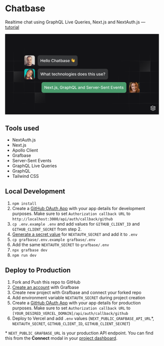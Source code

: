 # Chatbase

Realtime chat using GraphQL Live Queries, Next.js and NextAuth.js &mdash; [tutorial](https://grafbase.com/guides/how-to-build-a-real-time-chat-app-with-nextjs-graphql-and-server-sent-events)

![Chatbase App](/public/og.png)

## Tools used

- NextAuth.js
- Next.js
- Apollo Client
- Grafbase
- Server-Sent Events
- GraphQL Live Queries
- GraphQL
- Tailwind CSS

## Local Development

1. `npm install`
2. Create a [GitHub OAuth App](https://docs.github.com/en/apps/oauth-apps/building-oauth-apps/creating-an-oauth-app) with your app details for development purposes. Make sure to set `Authorization callback URL` to `http://localhost:3000/api/auth/callback/github`
3. `cp .env.example .env` and add values for `GITHUB_CLIENT_ID` and `GITHUB_CLIENT_SECRET` from step 2.
4. [Generate a secret value](https://generate-secret.vercel.app) for `NEXTAUTH_SECRET` and add it to `.env`
5. `cp grafbase/.env.example grafbase/.env`
6. Add the same `NEXTAUTH_SECRET` to `grafbase/.env`
7. `npx grafbase dev`
8. `npm run dev`

## Deploy to Production

1. Fork and Push this repo to GitHub
2. [Create an account](https://grafbase.com) with Grafbase
3. Create new project with Grafbase and connect your forked repo
4. Add environment variable `NEXTAUTH_SECRET` during project creation
5. Create a [GitHub OAuth App](https://docs.github.com/en/apps/oauth-apps/building-oauth-apps/creating-an-oauth-app) with your app details for production purposes. Make sure to set `Authorization callback URL` to `[YOUR_DESIRED_VERCEL_DOMAIN]/api/auth/callback/github`
6. Deploy to Vercel and add `.env` values (`NEXT_PUBLIC_GRAFBASE_API_URL`\*, `NEXTAUTH_SECRET`, `GITHUB_CLIENT_ID`, `GITHUB_CLIENT_SECRET`)

\* `NEXT_PUBLIC_GRAFBASE_URL` is your production API endpoint. You can find this from the **Connect** modal in your [project dashboard](https://grafbase.com/dashboard).
